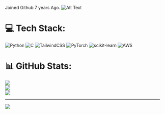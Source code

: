 Joined Github 7 years Ago.
![Alt Text](https://pin.it/6ExKizCsk)


# 💻 Tech Stack:
![Python](https://img.shields.io/badge/python-3670A0?style=plastic&logo=python&logoColor=ffdd54) ![C](https://img.shields.io/badge/c-%2300599C.svg?style=plastic&logo=c&logoColor=white) ![TailwindCSS](https://img.shields.io/badge/tailwindcss-%2338B2AC.svg?style=plastic&logo=tailwind-css&logoColor=white) ![PyTorch](https://img.shields.io/badge/PyTorch-%23EE4C2C.svg?style=plastic&logo=PyTorch&logoColor=white) ![scikit-learn](https://img.shields.io/badge/scikit--learn-%23F7931E.svg?style=plastic&logo=scikit-learn&logoColor=white) ![AWS](https://img.shields.io/badge/AWS-%23FF9900.svg?style=plastic&logo=amazon-aws&logoColor=white)
# 📊 GitHub Stats:
![](https://github-readme-stats.vercel.app/api?username=osmosis-sz&theme=maroongold&hide_border=false&include_all_commits=true&count_private=false)<br/>
![](https://nirzak-streak-stats.vercel.app/?user=osmosis-sz&theme=maroongold&hide_border=false)<br/>
![](https://github-readme-stats.vercel.app/api/top-langs/?username=osmosis-sz&theme=maroongold&hide_border=false&include_all_commits=true&count_private=false&layout=compact)

---
[![](https://visitcount.itsvg.in/api?id=osmosis-sz&icon=0&color=1)](https://visitcount.itsvg.in)

 
